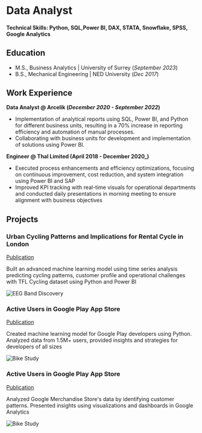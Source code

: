 # Data Analyst

#### Technical Skills: Python, SQL,Power BI, DAX, STATA, Snowflake, SPSS, Google Analytics

## Education							       		
- M.S., Business Analytics	| University of Surrey (_September 2023_)	 			        		
- B.S., Mechanical Engineering | NED University (_Dec 2017_)

## Work Experience
**Data Analyst @ Arcelik (_December 2020 - September 2022_)**
- Implementation of analytical reports using SQL, Power BI, and Python for different business units, resulting in a 70% increase in reporting efficiency and automation of manual processes.
- Collaborating with business units for development and implementation of solutions using Power BI.

**Engineer @ Thal Limited (April 2018 - December 2020_)**
- Executed process enhancements and efficiency optimizations, focusing on continuous improvement, cost reduction, and system integration using Power BI and SAP
- Improved KPI tracking with real-time visuals for operational departments and conducted daily presentations in morning meeting to ensure alignment with business objectives

## Projects
### Urban Cycling Patterns and Implications for Rental Cycle in London
[Publication](https://www.mdpi.com/1424-8220/22/8/3048)

Built an advanced machine learning model using time series analysis predicting cycling patterns, customer profile and operational challenges with TFL Cycling dataset using Python and Power BI

![EEG Band Discovery](/assets/img/eeg_band_discovery.jpeg)

### Active Users in Google Play App Store
[Publication](https://www.mdpi.com/1424-8220/22/11/4240)

Created machine learning model for Google Play developers using Python. Analyzed data from 1.5M+ users, provided insights and strategies for developers of all sizes

![Bike Study](/assets/img/bike_study.jpeg)

### Active Users in Google Play App Store
[Publication](https://www.mdpi.com/1424-8220/22/11/4240)

Analyzed Google Merchandise Store's data by identifying customer patterns. Presented insights using visualizations and dashboards in Google Analytics

![Bike Study](/assets/img/bike_study.jpeg)
